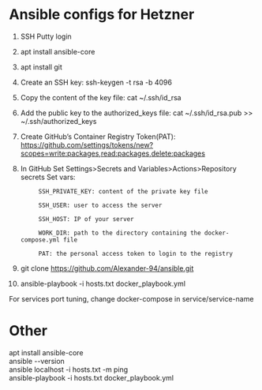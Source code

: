 # Ansible configs for Hetzner
1. SSH Putty login
2. apt install ansible-core
3. apt install git
5. Create an SSH key: ssh-keygen -t rsa -b 4096
6. Copy the content of the key file: cat ~/.ssh/id_rsa
7. Add the public key to the authorized_keys file: cat ~/.ssh/id_rsa.pub >> ~/.ssh/authorized_keys
8. Create GitHub’s Container Registry Token(PAT): https://github.com/settings/tokens/new?scopes=write:packages,read:packages,delete:packages
9. In GitHub Set Settings>Secrets and Variables>Actions>Repository secrets
   Set vars:
   
            SSH_PRIVATE_KEY: content of the private key file
   
            SSH_USER: user to access the server
   
            SSH_HOST: IP of your server
   
            WORK_DIR: path to the directory containing the docker-compose.yml file
   
            PAT: the personal access token to login to the registry
11. git clone https://github.com/Alexander-94/ansible.git
12. ansible-playbook -i hosts.txt docker_playbook.yml

For services port tuning, change docker-compose in service/service-name

# Other
apt install ansible-core  
ansible --version  
ansible localhost -i hosts.txt -m ping  
ansible-playbook -i hosts.txt docker_playbook.yml
